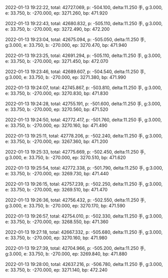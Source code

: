 2022-01-13 19:22:22, total: 42727.069, p: -504.100, delta:11.250 手, g:3.000, e: 33.750, b: -270.000, ep: 3271.260, bp: 471.920

2022-01-13 19:22:43, total: 42680.832, p: -505.110, delta:11.250 手, g:3.000, e: 33.750, b: -270.000, ep: 3272.490, bp: 472.200

2022-01-13 19:23:04, total: 42675.094, p: -505.050, delta:11.250 手, g:3.000, e: 33.750, b: -270.000, ep: 3270.470, bp: 471.940

2022-01-13 19:23:25, total: 42691.294, p: -505.110, delta:11.250 手, g:3.000, e: 33.750, b: -270.000, ep: 3271.450, bp: 472.070

2022-01-13 19:23:46, total: 42689.607, p: -504.540, delta:11.250 手, g:3.000, e: 33.750, b: -270.000, ep: 3271.380, bp: 471.990

2022-01-13 19:24:07, total: 42745.867, p: -503.810, delta:11.250 手, g:3.000, e: 33.750, b: -270.000, ep: 3270.830, bp: 471.830

2022-01-13 19:24:28, total: 42755.191, p: -501.600, delta:11.250 手, g:3.000, e: 33.750, b: -270.000, ep: 3270.560, bp: 471.520

2022-01-13 19:24:50, total: 42772.417, p: -501.760, delta:11.250 手, g:3.000, e: 33.750, b: -270.000, ep: 3270.160, bp: 471.490

2022-01-13 19:25:11, total: 42778.206, p: -502.240, delta:11.250 手, g:3.000, e: 33.750, b: -270.000, ep: 3267.360, bp: 471.200

2022-01-13 19:25:33, total: 42775.669, p: -502.450, delta:11.250 手, g:3.000, e: 33.750, b: -270.000, ep: 3270.510, bp: 471.620

2022-01-13 19:25:54, total: 42772.338, p: -501.790, delta:11.250 手, g:3.000, e: 33.750, b: -270.000, ep: 3269.730, bp: 471.440

2022-01-13 19:26:15, total: 42757.239, p: -502.250, delta:11.250 手, g:3.000, e: 33.750, b: -270.000, ep: 3269.510, bp: 471.470

2022-01-13 19:26:36, total: 42756.432, p: -502.550, delta:11.250 手, g:3.000, e: 33.750, b: -270.000, ep: 3270.170, bp: 471.590

2022-01-13 19:26:57, total: 42754.010, p: -502.330, delta:11.250 手, g:3.000, e: 33.750, b: -270.000, ep: 3268.550, bp: 471.360

2022-01-13 19:27:18, total: 42667.332, p: -505.680, delta:11.250 手, g:3.000, e: 33.750, b: -270.000, ep: 3270.160, bp: 471.980

2022-01-13 19:27:39, total: 42704.966, p: -505.200, delta:11.250 手, g:3.000, e: 33.750, b: -270.000, ep: 3269.840, bp: 471.880

2022-01-13 19:28:00, total: 42637.216, p: -506.780, delta:11.250 手, g:3.000, e: 33.750, b: -270.000, ep: 3271.140, bp: 472.240